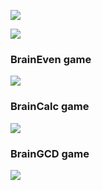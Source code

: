 <a href="https://codeclimate.com/github/codeclimate/codeclimate/maintainability"><img src="https://api.codeclimate.com/v1/badges/a99a88d28ad37a79dbf6/maintainability" /></a>

<img src="https://github.com/integralik/php-project-lvl1/workflows/PHP%20Project%20Level1%20CI/badge.svg">

<h3>BrainEven game</h3>

<a href="https://asciinema.org/a/49omeD6MXsIxcqMG56qalo4yG" target="_blank"><img src="https://asciinema.org/a/49omeD6MXsIxcqMG56qalo4yG.svg" /></a>

<h3>BrainCalc game</h3>

<a href="https://asciinema.org/a/q6WOdWBCblaASHFYQUw1Xxh6i" target="_blank"><img src="https://asciinema.org/a/q6WOdWBCblaASHFYQUw1Xxh6i.svg" /></a>

<h3>BrainGCD game</h3>

<a href="https://asciinema.org/a/3rDmqr7OnbRNJbNl4npiZUbJx" target="_blank"><img src="https://asciinema.org/a/3rDmqr7OnbRNJbNl4npiZUbJx.svg" /></a>
